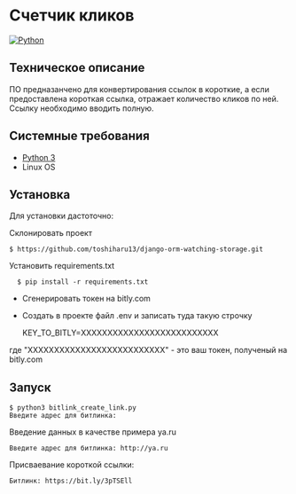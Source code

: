 # Счетчик кликов

[![Python](https://img.shields.io/badge/-Python-464646?style=flat-square&logo=Python)](https://www.python.org/)

## Техническое описание
ПО предназанчено для конвертирования ссылок в короткие, а если предоставлена короткая ссылка, отражает количество кликов по ней.
Ссылку необходимо вводить полную.

## Системные требования
- [Python 3](https://www.python.org/)
- Linux OS

##  Установка
Для установки дастоточно:

Cклонировать проект

    $ https://github.com/toshiharu13/django-orm-watching-storage.git

Установить requirements.txt

      $ pip install -r requirements.txt

 - Сгенерировать токен на bitly.com
 - Создать в проекте файл .env и записать туда такую строчку


     KEY_TO_BITLY=ХХХХХХХХХХХХХХХХХХХХХХХХХХ

где "ХХХХХХХХХХХХХХХХХХХХХХХХХХ" - это ваш токен, полученый на bitly.com

## Запуск 
    $ python3 bitlink_create_link.py 
    Введите адрес для битлинка:
  Введение данных в качестве примера ya.ru

    Введите адрес для битлинка: http://ya.ru
  Присваевание короткой ссылки:

    Битлинк: https://bit.ly/3pTSEll




